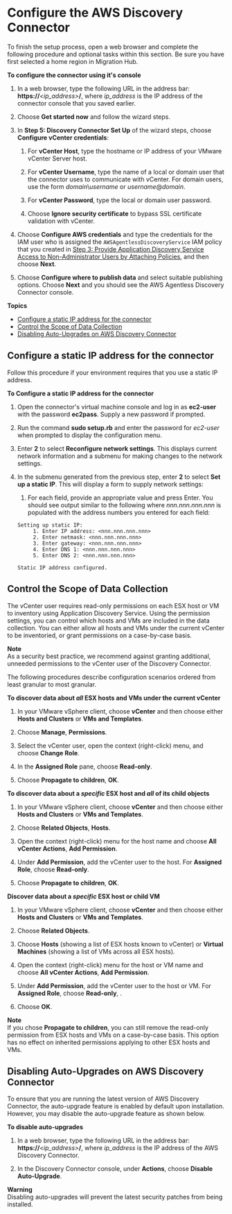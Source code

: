 # Configure the AWS Discovery Connector<a name="configure-connector"></a>

To finish the setup process, open a web browser and complete the following procedure and optional tasks within this section\. Be sure you have first selected a home region in Migration Hub\. 

**To configure the connector using it's console**

1. In a web browser, type the following URL in the address bar:  **https://***<ip\_address>***/**, where *ip\_address* is the IP address of the connector console that you saved earlier\. 

1. Choose **Get started now** and follow the wizard steps\.

1. In **Step 5: Discovery Connector Set Up** of the wizard steps, choose **Configure vCenter credentials**:

   1. For **vCenter Host**, type the hostname or IP address of your VMware vCenter Server host\.

   1. For **vCenter Username**, type the name of a local or domain user that the connector uses to communicate with vCenter\. For domain users, use the form *domain*\\*username* or *username*@*domain*\.

   1. For **vCenter Password**, type the local or domain user password\.

   1. Choose **Ignore security certificate** to bypass SSL certificate validation with vCenter\.

1. Choose **Configure AWS credentials** and type the credentials for the IAM user who is assigned the `AWSAgentlessDiscoveryService` IAM policy that you created in [Step 3: Provide Application Discovery Service Access to Non\-Administrator Users by Attaching Policies](setting-up.md#setting-up-user-policy), and then choose **Next**\.

1. Choose **Configure where to publish data** and select suitable publishing options\. Choose **Next** and you should see the AWS Agentless Discovery Connector console\.

**Topics**
+ [Configure a static IP address for the connector](#connector_static_ip)
+ [Control the Scope of Data Collection](#data-collection-scope)
+ [Disabling Auto\-Upgrades on AWS Discovery Connector](#connector_auto_upgrade)

## Configure a static IP address for the connector<a name="connector_static_ip"></a>

Follow this procedure if your environment requires that you use a static IP address\.

**To Configure a static IP address for the connector**

1. Open the connector's virtual machine console and log in as **ec2\-user** with the password **ec2pass**\. Supply a new password if prompted\.

1. Run the command **sudo setup\.rb** and enter the password for *ec2\-user* when prompted to display the configuration menu\.

1. Enter **2** to select **Reconfigure network settings**\. This displays current network information and a submenu for making changes to the network settings\.

1. In the submenu generated from the previous step, enter **2** to select **Set up a static IP**\. This will display a form to supply network settings:

   1. For each field, provide an appropriate value and press Enter\. You should see output similar to the following where *nnn\.nnn\.nnn\.nnn* is populated with the address numbers you entered for each field:

     ```
     Setting up static IP:
          1. Enter IP address: <nnn.nnn.nnn.nnn>
          2. Enter netmask: <nnn.nnn.nnn.nnn>
          3. Enter gateway: <nnn.nnn.nnn.nnn>
          4. Enter DNS 1: <nnn.nnn.nnn.nnn>
          5. Enter DNS 2: <nnn.nnn.nnn.nnn>
      
     Static IP address configured.
     ```

## Control the Scope of Data Collection<a name="data-collection-scope"></a>

The vCenter user requires read\-only permissions on each ESX host or VM to inventory using Application Discovery Service\. Using the permission settings, you can control which hosts and VMs are included in the data collection\. You can either allow all hosts and VMs under the current vCenter to be inventoried, or grant permissions on a case\-by\-case basis\.

**Note**  
As a security best practice, we recommend against granting additional, unneeded permissions to the vCenter user of the Discovery Connector\.

The following procedures describe configuration scenarios ordered from least granular to most granular\.

**To discover data about *all* ESX hosts and VMs under the current vCenter**

1. In your VMware vSphere client, choose **vCenter** and then choose either **Hosts and Clusters** or **VMs and Templates**\. 

1. Choose **Manage**, **Permissions**\.

1. Select the vCenter user, open the context \(right\-click\) menu, and choose **Change Role**\.

1. In the **Assigned Role** pane, choose **Read\-only**\.

1.  Choose **Propagate to children**, **OK**\.

**To discover data about a *specific* ESX host and *all* of its child objects**

1. In your VMware vSphere client, choose **vCenter** and then choose either **Hosts and Clusters** or **VMs and Templates**\. 

1. Choose **Related Objects**, **Hosts**\. 

1. Open the context \(right\-click\) menu for the host name and choose **All vCenter Actions**, **Add Permission**\.

1. Under **Add Permission**, add the vCenter user to the host\. For **Assigned Role**, choose **Read\-only**\. 

1. Choose **Propagate to children**, **OK**\.

**Discover data about a *specific* ESX host or child VM**

1. In your VMware vSphere client, choose **vCenter** and then choose either **Hosts and Clusters** or **VMs and Templates**\. 

1. Choose **Related Objects**\.

1. Choose **Hosts** \(showing a list of ESX hosts known to vCenter\) or **Virtual Machines** \(showing a list of VMs across all ESX hosts\)\. 

1. Open the context \(right\-click\) menu for the host or VM name and choose **All vCenter Actions**, **Add Permission**\.

1.  Under **Add Permission**, add the vCenter user to the host or VM\. For **Assigned Role**, choose **Read\-only**, \. 

1. Choose **OK**\. 

**Note**  
If you chose **Propagate to children**, you can still remove the read\-only permission from ESX hosts and VMs on a case\-by\-case basis\. This option has no effect on inherited permissions applying to other ESX hosts and VMs\. 

## Disabling Auto\-Upgrades on AWS Discovery Connector<a name="connector_auto_upgrade"></a>

To ensure that you are running the latest version of AWS Discovery Connector, the auto\-upgrade feature is enabled by default upon installation\. However, you may disable the auto\-upgrade feature as shown below\.

**To disable auto\-upgrades**

1. In a web browser, type the following URL in the address bar:  **https://***<ip\_address>***/**, where *ip\_address* is the IP address of the AWS Discovery Connector\.

1. In the Discovery Connector console, under **Actions**, choose **Disable Auto\-Upgrade**\.

**Warning**  
Disabling auto\-upgrades will prevent the latest security patches from being installed\.
